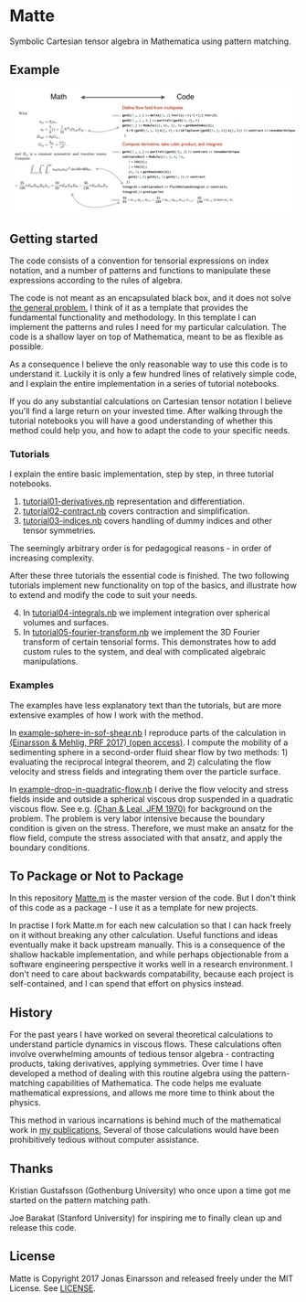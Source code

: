 # Matte

Symbolic Cartesian tensor algebra in Mathematica using pattern matching. 

## Example

<img src="doc/fig/screenshot.png" alt="Example code" width="600"/>

## Getting started

The code consists of a convention for tensorial expressions on index notation, and a number of patterns and functions to manipulate these expressions according to the rules of algebra. 

The code is not meant as an encapsulated black box, and it does not solve [the general problem.](https://xkcd.com/974/) I think of it as a template that provides the fundamental functionality and methodology. In this template I can implement the patterns and rules I need for my particular calculation. The code is a shallow layer on top of Mathematica, meant to be as flexible as possible.

As a consequence I believe the only reasonable way to use this code is to understand it. Luckily it is only a few hundred lines of relatively simple code, and I explain the entire implementation in a series of tutorial notebooks.

If you do any substantial calculations on Cartesian tensor notation I believe you'll find a large return on your invested time. After walking through the tutorial notebooks you will have a good understanding of whether this method could help you, and how to adapt the code to your specific needs. 

### Tutorials

I explain the entire basic implementation, step by step, in three tutorial notebooks. 

1. [tutorial01-derivatives.nb](tutorial01-derivatives.nb) representation and differentiation. 
2. [tutorial02-contract.nb](tutorial02-contract.nb) covers contraction and simplification.
3. [tutorial03-indices.nb](tutorial03-indices.nb) covers handling of dummy indices and other tensor symmetries. 

The seemingly arbitrary order is for pedagogical reasons - in order of increasing complexity.

After these three tutorials the essential code is finished. The two following tutorials implement new functionality on top of the basics, and illustrate how to extend and modify the code to suit your needs.

4. In [tutorial04-integrals.nb](tutorial04-integrals.nb) we implement integration over spherical volumes and surfaces.
5. In [tutorial05-fourier-transform.nb](tutorial05-fourier-transform.nb) we implement the 3D Fourier transform of certain tensorial forms. This demonstrates how to add custom rules to the system, and deal with complicated algebraic manipulations.

### Examples

The examples have less explanatory text than the tutorials, but are more extensive examples of how I work with the method.

In [example-sphere-in-sof-shear.nb](example-sphere-in-sof-shear.nb) I reproduce parts of the calculation in [(Einarsson & Mehlig, PRF 2017) (open access)](https://doi.org/10.1103/PhysRevFluids.2.063301). I compute the mobility of a sedimenting sphere in a second-order fluid shear flow by two methods: 1) evaluating the reciprocal integral theorem, and 2) calculating the flow velocity and stress fields and integrating them over the particle surface. 

In [example-drop-in-quadratic-flow.nb](example-drop-in-quadratic-flow.nb) I derive the flow velocity and stress fields inside and outside a spherical viscous drop suspended in a quadratic viscous flow. See e.g. [(Chan & Leal, JFM 1970)](http://dx.doi.org/10.1017/S0022112079000562) for background on the problem. The problem is very labor intensive because the boundary condition is given on the stress. Therefore, we must make an ansatz for the flow field, compute the stress associated with that ansatz, and apply the boundary conditions.

## To Package or Not to Package

In this repository [Matte.m](Matte.m) is the master version of the code. But I don't think of this code as a package - I use it as a template for new projects.

In practise I fork Matte.m for each new calculation so that I can hack freely on it without breaking any other calculation. Useful functions and ideas eventually make it back upstream manually. This is a consequence of the shallow hackable implementation, and while perhaps objectionable from a software engineering perspective it works well in a research environment. I don't need to care about backwards compatability, because each project is self-contained, and I can spend that effort on physics instead.

## History

For the past years I have worked on several theoretical calculations to understand particle dynamics in viscous flows. These calculations often involve overwhelming amounts of tedious tensor algebra - contracting products, taking derivatives, applying symmetries. Over time I have developed a method of dealing with this routine algebra using the pattern-matching capabilities of Mathematica. The code helps me evaluate mathematical expressions, and allows me more time to think about the physics.

This method in various incarnations is behind much of the mathematical work in [my publications.](https://arxiv.org/find/physics/1/au:+Einarsson_J/0/1/0/all/0/1) Several of those calculations would have been prohibitively tedious without computer assistance.

## Thanks

Kristian Gustafsson (Gothenburg University) who once upon a time got me started on the pattern matching path.

Joe Barakat (Stanford University) for inspiring me to finally clean up and release this code.

## License

Matte is Copyright 2017 Jonas Einarsson and released freely under the MIT License. See [LICENSE](LICENSE).
